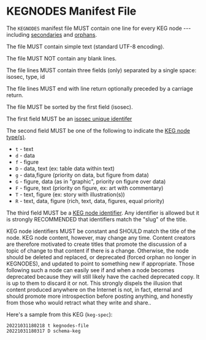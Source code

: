 # KEGNODES Manifest File

The `KEGNODES` manifest file MUST contain one line for every KEG node
--- including [secondaries](/secondary-nodes) and
[orphans](/orphan-nodes).

The file MUST contain simple text (standard UTF-8 encoding).

The file MUST NOT contain any blank lines.

The file lines MUST contain three fields (only) separated by a single
space: isosec, type, id

The file lines MUST end with line return optionally preceded by a
carriage return.

The file MUST be sorted by the first field (isosec).

The first field MUST be an [isosec unique identifer](/isosec)

The second field MUST be one of the following to indicate the [KEG node
type(s)](/schema-node).

* `t` - text
* `d` - data
* `f` - figure
* `D` - data, text (ex: table data within text)
* `g` - data,figure (priority on data, but figure from data)
* `G` - figure, data (as in "graphic", priority on figure over data)
* `F` - figure, text (priority on figure, ex: art with commentary)
* `T` - text, figure (ex: story with illustration(s))
* `R` - text, data, figure  (rich, text, data, figures, equal priority)

The third field MUST be a [KEG node identifier](/schema-node). Any
identifier is allowed but it is strongly RECOMMENDED that identifiers
match the "slug" of the title.

KEG node identifiers MUST be constant and SHOULD match the title of the
node. KEG node content, however, may change any time. Content creators
are therefore motivated to create titles that promote the discussion of
a topic of change to that content if there is a change. Otherwise, the
node should be deleted and replaced, or deprecated (forced orphan no
longer in KEGNODES), and updated to point to something new if
appropriate. Those following such a node can easily see if and when a
node becomes deprecated because they will still likely have the cached
deprecated copy. It is up to them to discard it or not. This strongly
dispels the illusion that content produced anywhere on the Internet is
not, in fact, eternal and should promote more introspection before
posting anything, and honestly from those who would retract what they
write and share..

Here's a sample from this KEG (`keg-spec`):

```kegnodes
20221031180218 t kegnodes-file
20221031180317 D schema-keg
```
